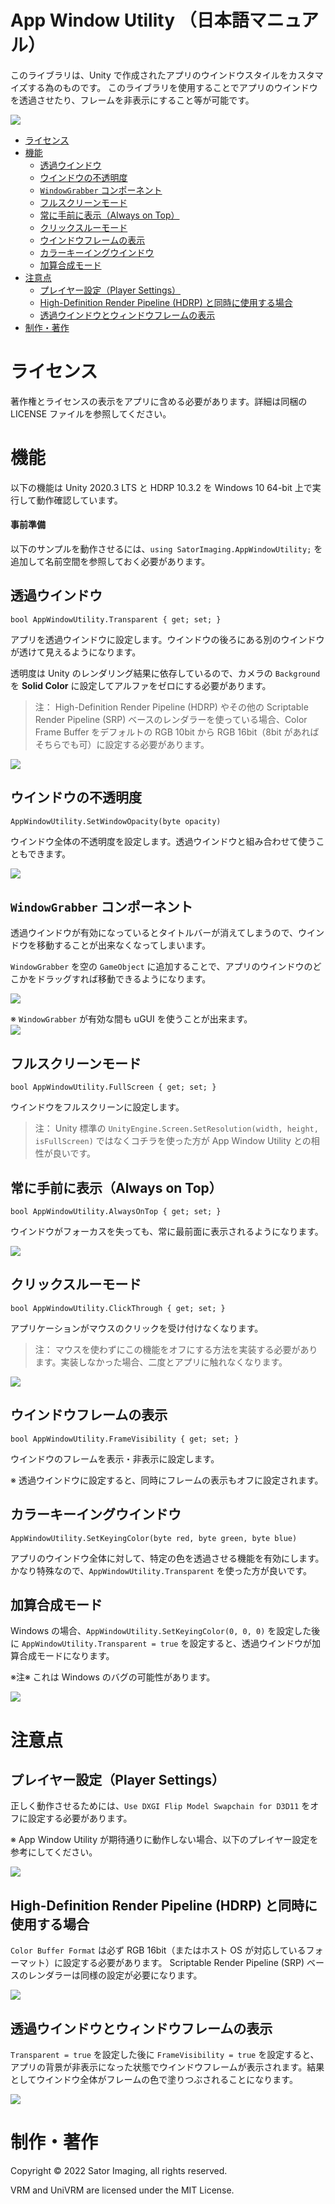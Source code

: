 App Window Utility （日本語マニュアル）
======================================

このライブラリは、Unity で作成されたアプリのウインドウスタイルをカスタマイズする為のものです。
このライブラリを使用することでアプリのウインドウを透過させたり、フレームを非表示にすること等が可能です。

![](https://github.com/sator-imaging/sator-imaging.github.io/blob/master/AppWindowUtility/images/Opacity.gif?raw=true)


- [ライセンス](#ライセンス)
- [機能](#機能)
    - [透過ウインドウ](#透過ウインドウ)
    - [ウインドウの不透明度](#ウインドウの不透明度)
    - [`WindowGrabber` コンポーネント](#windowgrabber-コンポーネント)
    - [フルスクリーンモード](#フルスクリーンモード)
    - [常に手前に表示（Always on Top）](#常に手前に表示always-on-top)
    - [クリックスルーモード](#クリックスルーモード)
    - [ウインドウフレームの表示](#ウインドウフレームの表示)
    - [カラーキーイングウインドウ](#カラーキーイングウインドウ)
    - [加算合成モード](#加算合成モード)
- [注意点](#注意点)
    - [プレイヤー設定（Player Settings）](#プレイヤー設定player-settings)
    - [High-Definition Render Pipeline (HDRP) と同時に使用する場合](#high-definition-render-pipeline-hdrp-と同時に使用する場合)
    - [透過ウインドウとウィンドウフレームの表示](#透過ウインドウとウィンドウフレームの表示)
- [制作・著作](#制作著作)



# ライセンス

著作権とライセンスの表示をアプリに含める必要があります。詳細は同梱の LICENSE ファイルを参照してください。



# 機能

以下の機能は Unity 2020.3 LTS と HDRP 10.3.2 を Windows 10 64-bit 上で実行して動作確認しています。


#### 事前準備

以下のサンプルを動作させるには、`using SatorImaging.AppWindowUtility;` を追加して名前空間を参照しておく必要があります。



## 透過ウインドウ

`bool AppWindowUtility.Transparent { get; set; }`

アプリを透過ウインドウに設定します。ウインドウの後ろにある別のウインドウが透けて見えるようになります。

透明度は Unity のレンダリング結果に依存しているので、カメラの `Background` を **Solid Color** に設定してアルファをゼロにする必要があります。

> 注： High-Definition Render Pipeline (HDRP) やその他の Scriptable Render Pipeline (SRP) ベースのレンダラーを使っている場合、Color Frame Buffer をデフォルトの RGB 10bit から RGB 16bit（8bit があればそちらでも可）に設定する必要があります。

<img src="https://dl.dropbox.com/s/sntvylmfgrrfw9w/Transparent.gif?dl=1" />



## ウインドウの不透明度

`AppWindowUtility.SetWindowOpacity(byte opacity)`

ウインドウ全体の不透明度を設定します。透過ウインドウと組み合わせて使うこともできます。

<img src="https://dl.dropbox.com/s/clu72kycyq2isvn/Opacity.gif?dl=1" />



## `WindowGrabber` コンポーネント

透過ウインドウが有効になっているとタイトルバーが消えてしまうので、ウインドウを移動することが出来なくなってしまいます。

`WindowGrabber` を空の `GameObject` に追加することで、アプリのウインドウのどこかをドラッグすれば移動できるようになります。

<img src="https://dl.dropbox.com/s/oxcnjfdkdshogf0/MoveWindow_WindowGrabber.png?dl=1" />



※ `WindowGrabber` が有効な間も uGUI を使うことが出来ます。  
<img src="https://dl.dropbox.com/s/etmsd3zb0muhltd/MoveWindow.gif?dl=1" />



## フルスクリーンモード

`bool AppWindowUtility.FullScreen { get; set; }`

ウインドウをフルスクリーンに設定します。

> 注： Unity 標準の `UnityEngine.Screen.SetResolution(width, height, isFullScreen)` ではなくコチラを使った方が App Window Utility との相性が良いです。




## 常に手前に表示（Always on Top）

`bool AppWindowUtility.AlwaysOnTop { get; set; }`

ウインドウがフォーカスを失っても、常に最前面に表示されるようになります。

<img src="https://dl.dropbox.com/s/sip8uw1d91osdii/AlwaysOnTop.gif?dl=1" />



## クリックスルーモード

`bool AppWindowUtility.ClickThrough { get; set; }`

アプリケーションがマウスのクリックを受け付けなくなります。

> 注： マウスを使わずにこの機能をオフにする方法を実装する必要があります。実装しなかった場合、二度とアプリに触れなくなります。

<img src="https://dl.dropbox.com/s/o27h63u7g5tg9mm/ClickThru_B.gif?dl=1" />



## ウインドウフレームの表示

`bool AppWindowUtility.FrameVisibility { get; set; }`

ウインドウのフレームを表示・非表示に設定します。

※ 透過ウインドウに設定すると、同時にフレームの表示もオフに設定されます。



## カラーキーイングウインドウ

`AppWindowUtility.SetKeyingColor(byte red, byte green, byte blue)`

アプリのウインドウ全体に対して、特定の色を透過させる機能を有効にします。
かなり特殊なので、`AppWindowUtility.Transparent` を使った方が良いです。



## 加算合成モード

Windows の場合、`AppWindowUtility.SetKeyingColor(0, 0, 0)` を設定した後に `AppWindowUtility.Transparent = true` を設定すると、透過ウインドウが加算合成モードになります。

※注※ これは Windows のバグの可能性があります。

<img src="https://dl.dropbox.com/s/nt5mmncsz6cfvh6/AdditiveComposition.gif?dl=1" />



# 注意点


## プレイヤー設定（Player Settings）

正しく動作させるためには、`Use DXGI Flip Model Swapchain for D3D11` をオフに設定する必要があります。

※ App Window Utility が期待通りに動作しない場合、以下のプレイヤー設定を参考にしてください。

<img src="https://dl.dropbox.com/s/72ii6o5dj7yxqtt/Notes_PlayerSettings.png?dl=1" />



## High-Definition Render Pipeline (HDRP) と同時に使用する場合

`Color Buffer Format` は必ず RGB 16bit（またはホスト OS が対応しているフォーマット）に設定する必要があります。
Scriptable Render Pipeline (SRP) ベースのレンダラーは同様の設定が必要になります。

<img src="https://dl.dropbox.com/s/d1qieutmog4npbw/Notes_HDRP.png?dl=1" />



## 透過ウインドウとウィンドウフレームの表示

`Transparent = true` を設定した後に `FrameVisibility = true` を設定すると、アプリの背景が非表示になった状態でウインドウフレームが表示されます。結果としてウインドウ全体がフレームの色で塗りつぶされることになります。

<img src="https://dl.dropbox.com/s/sr55jdguin250ic/Notes_TransparentThenShowFrame.gif?dl=1" />



# 制作・著作

Copyright &copy; 2022 Sator Imaging, all rights reserved.

VRM and UniVRM are licensed under the MIT License.

